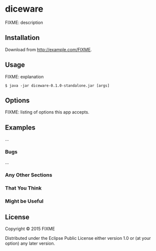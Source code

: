 # diceware

FIXME: description

## Installation

Download from http://example.com/FIXME.

## Usage

FIXME: explanation

    $ java -jar diceware-0.1.0-standalone.jar [args]

## Options

FIXME: listing of options this app accepts.

## Examples

...

### Bugs

...

### Any Other Sections
### That You Think
### Might be Useful

## License

Copyright © 2015 FIXME

Distributed under the Eclipse Public License either version 1.0 or (at
your option) any later version.
